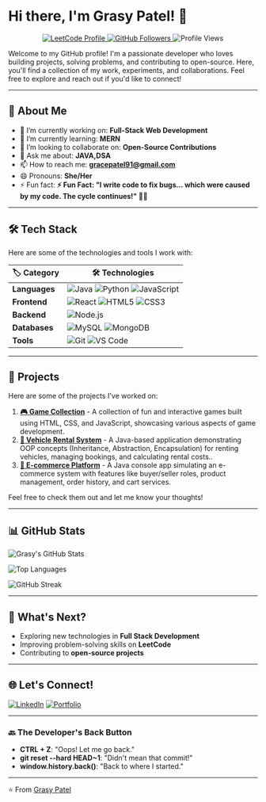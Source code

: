 # Hi there, I'm Grasy Patel! 👋

<p align="center">
  <a href="https://leetcode.com/gracepatel91/">
    <img src="https://img.shields.io/badge/LeetCode-Profile-orange?style=for-the-badge&logo=leetcode" alt="LeetCode Profile">
  </a>
  <a href="https://github.com/grasyPatel">
    <img src="https://img.shields.io/github/followers/grasyPatel?label=Followers&style=for-the-badge&color=blue" alt="GitHub Followers">
  </a>
  <img src="https://komarev.com/ghpvc/?username=grasyPatel&color=blue&style=for-the-badge" alt="Profile Views">
</p>



Welcome to my GitHub profile! I'm a passionate developer who loves building projects, solving problems, and contributing to open-source. Here, you'll find a collection of my work, experiments, and collaborations. Feel free to explore and reach out if you'd like to connect!

---

## 🚀 About Me

- 🔭 I’m currently working on: **Full-Stack Web Development**
- 🌱 I’m currently learning: **MERN**
- 👯 I’m looking to collaborate on: **Open-Source Contributions**
- 💬 Ask me about: **JAVA,DSA**
- 📫 How to reach me: **gracepatel91@gmail.com**
- 😄 Pronouns: **She/Her**
- ⚡ Fun fact: **⚡ Fun Fact: "I write code to fix bugs… which were caused by my code. The cycle continues!" 🔁🐞**

---

## 🛠️ Tech Stack

Here are some of the technologies and tools I work with:

| 🏷️ **Category**       | 🛠️ **Technologies**                                                           |
|---------------------|---------------------------------------------------------------------------------|
| **Languages**       |  ![Java](https://img.shields.io/badge/Java-007396?style=flat&logo=java&logoColor=white) ![Python](https://img.shields.io/badge/Python-3776AB?style=flat&logo=python&logoColor=white) ![JavaScript](https://img.shields.io/badge/JavaScript-F7DF1E?style=flat&logo=javascript&logoColor=black) |
| **Frontend**        | ![React](https://img.shields.io/badge/React-61DAFB?style=flat&logo=react&logoColor=black) ![HTML5](https://img.shields.io/badge/HTML5-E34F26?style=flat&logo=html5&logoColor=white) ![CSS3](https://img.shields.io/badge/CSS3-1572B6?style=flat&logo=css3&logoColor=white) |
| **Backend**         | ![Node.js](https://img.shields.io/badge/Node.js-339933?style=flat&logo=node.js&logoColor=white) |
| **Databases**       | ![MySQL](https://img.shields.io/badge/MySQL-4479A1?style=flat&logo=mysql&logoColor=white) ![MongoDB](https://img.shields.io/badge/MongoDB-47A248?style=flat&logo=mongodb&logoColor=white) |
| **Tools**           | ![Git](https://img.shields.io/badge/Git-F05032?style=flat&logo=git&logoColor=white)  ![VS Code](https://img.shields.io/badge/VS_Code-007ACC?style=flat&logo=visual-studio-code&logoColor=white) |


---

## 🚀 Projects

Here are some of the projects I've worked on:

1. **[🎮 Game Collection](https://github.com/grasyPatel/FunProjects)** - A collection of fun and interactive games built using HTML, CSS, and JavaScript, showcasing various        aspects of game development.
2. **[🚗 Vehicle Rental System](https://github.com/grasyPatel/Vehicle-Rental-System-OOPS)** - A Java-based application demonstrating OOP concepts (Inheritance, Abstraction, Encapsulation) for renting vehicles, managing bookings, and calculating rental costs..
3. **[🛒 E-commerce Platform](https://github.com/grasyPatel/ecommerce-platform-JAVAOOPS)** - A Java console app simulating an e-commerce system with features like buyer/seller roles, product management, order history, and cart services.

Feel free to check them out and let me know your thoughts!

---


## 📊 GitHub Stats

![Grasy's GitHub Stats](https://github-readme-stats.vercel.app/api?username=grasyPatel&show_icons=true&theme=radical&hide_border=true)

![Top Languages](https://github-readme-stats.vercel.app/api/top-langs/?username=grasyPatel&layout=compact&theme=radical&hide_border=true)

![GitHub Streak](https://streak-stats.demolab.com?user=grasyPatel&theme=radical&hide_border=true)

---
## 🔮 What's Next?  
- Exploring new technologies in **Full Stack Development**  
- Improving problem-solving skills on **LeetCode**  
- Contributing to **open-source projects**  

---


## 🌐 Let's Connect!

[![LinkedIn](https://img.shields.io/badge/LinkedIn-0077B5?style=for-the-badge&logo=linkedin&logoColor=white)](https://www.linkedin.com/in/grace-patel-977216253/)
[![Portfolio](https://img.shields.io/badge/Portfolio-FF5722?style=for-the-badge&logo=google-chrome&logoColor=white)](https://graceintro.netlify.app/)

---
### 🔙 The Developer's Back Button
- **CTRL + Z**: "Oops! Let me go back."
- **git reset --hard HEAD~1**: "Didn't mean that commit!"
- **window.history.back()**: "Back to where I started."

---

⭐️ From [Grasy Patel](https://github.com/grasyPatel)
